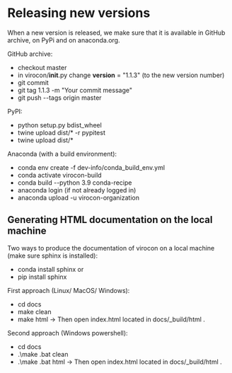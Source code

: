 # Releasing new versions

When a new version is released, we make sure that it is available in GitHub archive, on PyPi and on anaconda.org.

GitHub archive:
* checkout master
* in virocon/__init__.py change __version__ = "1.1.3" (to the new version number)
* git commit
* git tag 1.1.3 -m "Your commit message"
* git push --tags origin master

PyPI:
* python setup.py bdist_wheel
* twine upload dist/* -r pypitest 
* twine upload dist/*

Anaconda (with a build environment):
* conda env create -f dev-info/conda_build_env.yml
* conda activate virocon-build
* conda build --python 3.9 conda-recipe
* anaconda login (if not already logged in)
* anaconda upload -u virocon-organization <path of file mentioned in build>

 ## Generating HTML documentation on the local machine
 
 Two ways to produce the documentation of virocon on a local machine (make sure sphinx is installed):
* conda install sphinx or 
* pip install sphinx

First approach (Linux/ MacOS/ Windows):
* cd docs
* make clean
* make html
-> Then open index.html located in docs/_build/html .

Second approach (Windows powershell): 
* cd docs
* .\make .bat clean
* .\make .bat html
-> Then open index.html located in docs/_build/html .